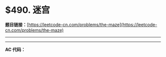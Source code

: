 # $490. 迷宫

**题目链接：**[https://leetcode-cn.com/problems/the-maze](https://leetcode-cn.com/problems/the-maze)

---

<Cards card="leetcode_490_the-maze"></Cards>

---

**AC 代码：**

```java

```